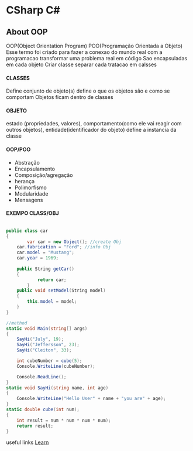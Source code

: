 # CSharp C#
## About OOP
  OOP(Object Orientation Program) POO(Programação Orientada a Objeto)
  Esse termo foi criado para fazer a conexao do mundo real com a programacao
  transformar uma problema real em código 
  Sao encapsuladas em cada objeto
	Criar classe separar cada tratacao em calsses
  
#### CLASSES
Define conjunto de objeto(s) define o que os objetos são e como se comportam
Objetos ficam dentro de classes
#### OBJETO
estado (propriedades, valores), comportamento(como ele vai reagir com outros objetos), entidade(identificador do objeto)
define a instancia da classe

#### OOP/POO
- Abstração
- Encapsulamento
- Composição/agregação
- herança
- Polimorfismo
- Modularidade
- Mensagens

#### EXEMPO CLASS/OBJ

```csharp

public class car
{
    	var car = new Object(); //create Obj
	car.fabrication = "Ford"; //info Obj
	car.model = "Mustang";
	car.year = 1969;
	
	public String getCar() 
	{
        	return car;
    	}
	public void setModel(String model)
	{
		this.model = model;
	}
}
```
```csharp
//method
static void Main(string[] args)
{
    SayHi("July", 19);
    SayHi("Jeffersson", 23);
    SayHi("Cleiton", 33);

    int cubeNumber = cube(5);
    Console.WriteLine(cubeNumber);

    Console.ReadLine();
}
static void SayHi(string name, int age)
{
    Console.WriteLine("Hello User" + name + "you are" + age);
}
static double cube(int num);
{
    int result = num * num * num * num);
    return result;
}
```
useful links
[Learn](https://onlinecursosgratuitos.com/10-apostilas-de-linguagem-c-c-e-c-para-download-em-pdf/)
